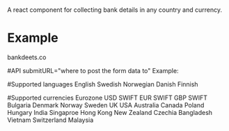 # <BankDeets/>
A react component for collecting bank details in any country and currency.

# Example
bankdeets.co

#API
submitURL="where to post the form data to"
Example: <BankDeets submitURL="bankdeets.co/bankdeets" />

#Supported languages
English
Swedish
Norwegian
Danish
Finnish

#Supported currencies
Eurozone
USD SWIFT
EUR SWIFT
GBP SWIFT
Bulgaria
Denmark
Norway
Sweden
UK
USA
Australia
Canada
Poland
Hungary
India
Singaproe
Hong Kong
New Zealand
Czechia
Bangladesh
Vietnam
Switzerland
Malaysia